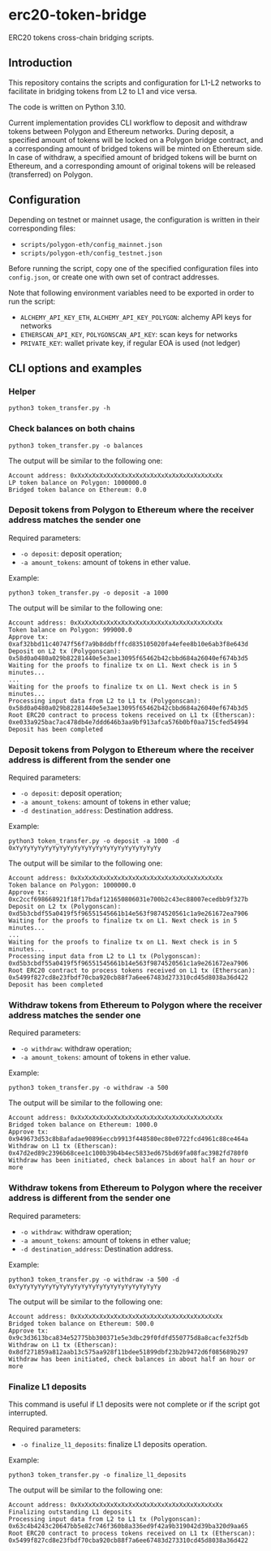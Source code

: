 # erc20-token-bridge
ERC20 tokens cross-chain bridging scripts.

## Introduction
This repository contains the scripts and configuration for L1-L2 networks to facilitate in bridging tokens from L2 to L1
and vice versa.

The code is written on Python 3.10.

Current implementation provides CLI workflow to deposit and withdraw tokens between Polygon and Ethereum networks.
During deposit, a specified amount of tokens will be locked on a Polygon bridge contract, and a corresponding amount of
bridged tokens will be minted on Ethereum side. In case of withdraw, a specified amount of bridged tokens will be
burnt on Ethereum, and a corresponding amount of original tokens will be released (transferred) on Polygon.

## Configuration
Depending on testnet or mainnet usage, the configuration is written in their corresponding files:
- `scripts/polygon-eth/config_mainnet.json`
- `scripts/polygon-eth/config_testnet.json`

Before running the script, copy one of the specified configuration files into `config.json`, or create one with own set
of contract addresses.

Note that following environment variables need to be exported in order to run the script:
- `ALCHEMY_API_KEY_ETH`, `ALCHEMY_API_KEY_POLYGON`: alchemy API keys for networks
- `ETHERSCAN_API_KEY`, `POLYGONSCAN_API_KEY`: scan keys for networks
- `PRIVATE_KEY`: wallet private key, if regular EOA is used (not ledger)

## CLI options and examples
### Helper
```
python3 token_transfer.py -h
```

### Check balances on both chains
```
python3 token_transfer.py -o balances
```

The output will be similar to the following one:
```
Account address: 0xXxXxXxXxXxXxXxXxXxXxXxXxXxXxXxXxXxXxXxXx
LP token balance on Polygon: 1000000.0
Bridged token balance on Ethereum: 0.0
```

### Deposit tokens from Polygon to Ethereum where the receiver address matches the sender one
Required parameters:
- `-o deposit`: deposit operation;
- `-a amount_tokens`: amount of tokens in ether value.

Example:
```
python3 token_transfer.py -o deposit -a 1000
```

The output will be similar to the following one:
```
Account address: 0xXxXxXxXxXxXxXxXxXxXxXxXxXxXxXxXxXxXxXxXx
Token balance on Polygon: 999000.0
Approve tx: 0xaf32bbd11c40747f56f7a9b8ddbfffcd835105020fa4efee8b10e6ab3f8e643d
Deposit on L2 tx (Polygonscan): 0x58d0a0480a029b82281440e5e3ae13095f65462b42cbbd684a26040ef674b3d5
Waiting for the proofs to finalize tx on L1. Next check is in 5 minutes...
...
Waiting for the proofs to finalize tx on L1. Next check is in 5 minutes...
Processing input data from L2 to L1 tx (Polygonscan): 0x58d0a0480a029b82281440e5e3ae13095f65462b42cbbd684a26040ef674b3d5
Root ERC20 contract to process tokens received on L1 tx (Etherscan): 0xe033a925bac7ac478db4e7ddd646b3aa9bf913afca576b0bf0aa715cfed54994
Deposit has been completed
```

### Deposit tokens from Polygon to Ethereum where the receiver address is different from the sender one
Required parameters:
- `-o deposit`: deposit operation;
- `-a amount_tokens`: amount of tokens in ether value;
- `-d destination_address`: Destination address.

Example:
```
python3 token_transfer.py -o deposit -a 1000 -d 0xYyYyYyYyYyYyYyYyYyYyYyYyYyYyYyYyYyYyYyYy
```

The output will be similar to the following one:
```
Account address: 0xXxXxXxXxXxXxXxXxXxXxXxXxXxXxXxXxXxXxXxXx
Token balance on Polygon: 1000000.0
Approve tx: 0xc2ccf698668921f18f17bdaf121650806031e700b2c43ec88007ecedbb9f327b
Deposit on L2 tx (Polygonscan): 0xd5b3cbdf55a0419f5f96551545661b14e563f9874520561c1a9e261672ea7906
Waiting for the proofs to finalize tx on L1. Next check is in 5 minutes...
...
Waiting for the proofs to finalize tx on L1. Next check is in 5 minutes...
Processing input data from L2 to L1 tx (Polygonscan): 0xd5b3cbdf55a0419f5f96551545661b14e563f9874520561c1a9e261672ea7906
Root ERC20 contract to process tokens received on L1 tx (Etherscan): 0x5499f827cd8e23fbdf70cba920cb88f7a6ee67483d273310cd45d8038a36d422
Deposit has been completed
```

### Withdraw tokens from Ethereum to Polygon where the receiver address matches the sender one
Required parameters:
- `-o withdraw`: withdraw operation;
- `-a amount_tokens`: amount of tokens in ether value.

Example:
```
python3 token_transfer.py -o withdraw -a 500
```

The output will be similar to the following one:
```
Account address: 0xXxXxXxXxXxXxXxXxXxXxXxXxXxXxXxXxXxXxXxXx
Bridged token balance on Ethereum: 1000.0
Approve tx: 0x949673d53c8b8afadae90896eccb9913f448580ec80e0722fcd4961c88ce464a
Withdraw on L1 tx (Etherscan): 0x47d2ed89c2396b68cee1c100b39b4b4ec5833ed675bd69fa08fac3982fd780f0
Withdraw has been initiated, check balances in about half an hour or more
```


### Withdraw tokens from Ethereum to Polygon where the receiver address is different from the sender one
Required parameters:
- `-o withdraw`: withdraw operation;
- `-a amount_tokens`: amount of tokens in ether value;
- `-d destination_address`: Destination address.

Example:
```
python3 token_transfer.py -o withdraw -a 500 -d 0xYyYyYyYyYyYyYyYyYyYyYyYyYyYyYyYyYyYyYyYy
```

The output will be similar to the following one:
```
Account address: 0xXxXxXxXxXxXxXxXxXxXxXxXxXxXxXxXxXxXxXxXx
Bridged token balance on Ethereum: 500.0
Approve tx: 0x9c3d3613bca834e52775bb300371e5e3dbc29f0fdfd550775d8a8cacfe32f5db
Withdraw on L1 tx (Etherscan): 0x8df271859a812aab13c575aa928f11bdee51899dbf23b2b9472d6f085689b297
Withdraw has been initiated, check balances in about half an hour or more
```

### Finalize L1 deposits
This command is useful if L1 deposits were not complete or if the script got interrupted.

Required parameters:
- `-o finalize_l1_deposits`: finalize L1 deposits operation.

Example:
```
python3 token_transfer.py -o finalize_l1_deposits
```

The output will be similar to the following one:
```
Account address: 0xXxXxXxXxXxXxXxXxXxXxXxXxXxXxXxXxXxXxXxXx
Finalizing outstanding L1 deposits
Processing input data from L2 to L1 tx (Polygonscan): 0x63c4b4243c20647bb5e82c746f360b8a336ed9f42a9b319042d39ba320d9aa65
Root ERC20 contract to process tokens received on L1 tx (Etherscan): 0x5499f827cd8e23fbdf70cba920cb88f7a6ee67483d273310cd45d8038a36d422
```